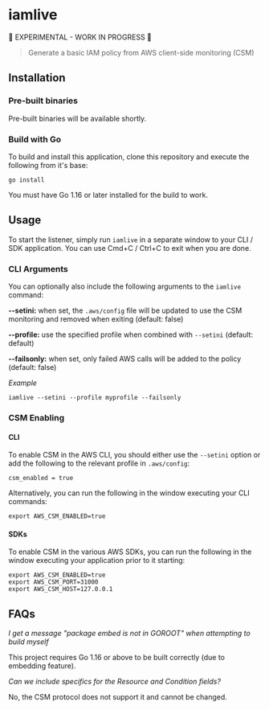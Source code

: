 # iamlive

:construction: EXPERIMENTAL - WORK IN PROGRESS :construction:

> Generate a basic IAM policy from AWS client-side monitoring (CSM)

## Installation

### Pre-built binaries

Pre-built binaries will be available shortly.

### Build with Go

To build and install this application, clone this repository and execute the following from it's base:

```
go install
```

You must have Go 1.16 or later installed for the build to work.

## Usage

To start the listener, simply run `iamlive` in a separate window to your CLI / SDK application. You can use Cmd+C / Ctrl+C to exit when you are done.

### CLI Arguments

You can optionally also include the following arguments to the `iamlive` command:

**--setini:** when set, the `.aws/config` file will be updated to use the CSM monitoring and removed when exiting (default: false)

**--profile:** use the specified profile when combined with `--setini` (default: default)

**--failsonly:** when set, only failed AWS calls will be added to the policy (default: false)

_Example_

```
iamlive --setini --profile myprofile --failsonly
```

### CSM Enabling

#### CLI

To enable CSM in the AWS CLI, you should either use the `--setini` option or add the following to the relevant profile in `.aws/config`:

```
csm_enabled = true
```

Alternatively, you can run the following in the window executing your CLI commands:

```
export AWS_CSM_ENABLED=true
```

#### SDKs

To enable CSM in the various AWS SDKs, you can run the following in the window executing your application prior to it starting:

```
export AWS_CSM_ENABLED=true
export AWS_CSM_PORT=31000
export AWS_CSM_HOST=127.0.0.1
```

## FAQs

_I get a message "package embed is not in GOROOT" when attempting to build myself_

This project requires Go 1.16 or above to be built correctly (due to embedding feature).

_Can we include specifics for the Resource and Condition fields?_

No, the CSM protocol does not support it and cannot be changed.
